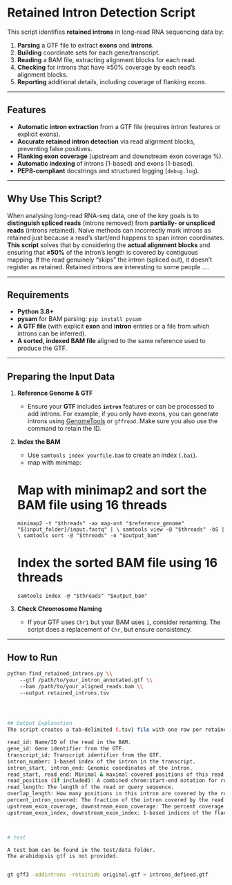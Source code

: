 # Retained Intron Detection Script

This script identifies **retained introns** in long-read RNA sequencing data by:
1. **Parsing** a GTF file to extract **exons** and **introns**.
2. **Building** coordinate sets for each gene/transcript.
3. **Reading** a BAM file, extracting alignment blocks for each read.
4. **Checking** for introns that have ≥50% coverage by each read’s alignment blocks.
5. **Reporting** additional details, including coverage of flanking exons.

---

## Features
- **Automatic intron extraction** from a GTF file (requires intron features or explicit exons).
- **Accurate retained intron detection** via read alignment blocks, preventing false positives.
- **Flanking exon coverage** (upstream and downstream exon coverage %).
- **Automatic indexing** of introns (1-based) and exons (1-based).
- **PEP8-compliant** docstrings and structured logging (`debug.log`).

---

## Why Use This Script?
When analysing long-read RNA-seq data, one of the key goals is to **distinguish spliced reads** (introns removed) from **partially- or unspliced reads** (introns retained). Naive methods can incorrectly mark introns as retained just because a read’s start/end happens to span intron coordinates. **This script** solves that by considering the **actual alignment blocks** and ensuring that **≥50%** of the intron’s length is covered by contiguous mapping. If the read genuinely “skips” the intron (spliced out), it doesn’t register as retained. Retained introns are interesting to some people ....

---

## Requirements
- **Python 3.8+**  
- **pysam** for BAM parsing: `pip install pysam`
- **A GTF file** (with explicit **exon** and **intron** entries or a file from which introns can be inferred).
- **A sorted, indexed BAM file** aligned to the same reference used to produce the GTF.

---

## Preparing the Input Data
1. **Reference Genome & GTF**  
   - Ensure your **GTF** includes **`intron`** features or can be processed to add introns. For example, 
   if you only have exons, you can generate introns using [GenomeTools](http://genometools.org/) or `gffread`. Make sure you also 
   use the command to retain the ID. 
2. **Index the BAM**  
   - Use `samtools index yourfile.bam` to create an index (`.bai`).
   - map with minimap:
   # Map with minimap2 and sort the BAM file using 16 threads
    `minimap2 -t "$threads" -ax map-ont "$reference_genome" "${input_folder}/input.fastq" | \
    samtools view -@ "$threads" -bS | \
    samtools sort -@ "$threads" -o "$output_bam"`

    # Index the sorted BAM file using 16 threads
    `samtools index -@ "$threads" "$output_bam"`
3. **Check Chromosome Naming**  
   - If your GTF uses `Chr1` but your BAM uses `1`, consider renaming. The script does a  replacement of `Chr`, but ensure consistency.

---

## How to Run
```bash
python find_retained_introns.py \\
    --gtf /path/to/your_intron_annotated.gtf \\
    --bam /path/to/your_aligned_reads.bam \\
    --output retained_introns.tsv




## Output Explanation
The script creates a tab-delimited (.tsv) file with one row per retained intron event. Columns include:

read_id: Name/ID of the read in the BAM.
gene_id: Gene identifier from the GTF.
transcript_id: Transcript identifier from the GTF.
intron_number: 1-based index of the intron in the transcript.
intron_start, intron_end: Genomic coordinates of the intron.
read_start, read_end: Minimal & maximal covered positions of this read on the reference (based on alignment blocks).
read_position (if included): A combined chrom:start-end notation for read coverage.
read_length: The length of the read or query sequence.
overlap_length: How many positions in this intron are covered by the read.
percent_intron_covered: The fraction of the intron covered by the read (≥50% to be considered retained).
upstream_exon_coverage, downstream_exon_coverage: The percent coverage of exons flanking this intron (0–100).
upstream_exon_index, downstream_exon_index: 1-based indices of the flanking exons.



# test

A test bam can be found in the test/data folder. 
The arabidopsis gtf is not provided. 


gt gff3 -addintrons -retainids original.gtf > introns_defined.gtf
